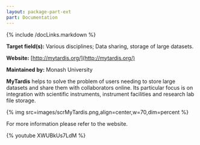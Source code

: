```yaml
---
layout: package-part-ext
part: Documentation
---
```

{% include /docLinks.markdown %}

**Target field(s):** Various disciplines; Data sharing, storage of large datasets. 

**Website:** [http://mytardis.org/](http://mytardis.org/) 

**Maintained by:** Monash University

**MyTardis** helps to solve the problem of users needing to store large datasets and share them with collaborators online. Its particular focus is on integration with scientific instruments, instrument facilities and research lab file storage. 

{% img src=images/scrMyTardis.png,align=center,w=70,dim=percent %}

For more information please refer to the website.


{% youtube XWUBkUs7LdM %}

